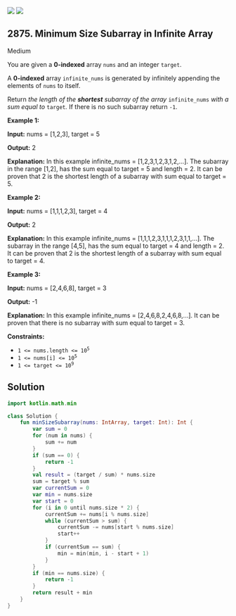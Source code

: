 [![](https://img.shields.io/github/stars/javadev/LeetCode-in-Kotlin?label=Stars&style=flat-square)](https://github.com/javadev/LeetCode-in-Kotlin)
[![](https://img.shields.io/github/forks/javadev/LeetCode-in-Kotlin?label=Fork%20me%20on%20GitHub%20&style=flat-square)](https://github.com/javadev/LeetCode-in-Kotlin/fork)

## 2875\. Minimum Size Subarray in Infinite Array

Medium

You are given a **0-indexed** array `nums` and an integer `target`.

A **0-indexed** array `infinite_nums` is generated by infinitely appending the elements of `nums` to itself.

Return _the length of the **shortest** subarray of the array_ `infinite_nums` _with a sum equal to_ `target`_._ If there is no such subarray return `-1`.

**Example 1:**

**Input:** nums = [1,2,3], target = 5

**Output:** 2

**Explanation:** In this example infinite\_nums = [1,2,3,1,2,3,1,2,...]. The subarray in the range [1,2], has the sum equal to target = 5 and length = 2. It can be proven that 2 is the shortest length of a subarray with sum equal to target = 5.

**Example 2:**

**Input:** nums = [1,1,1,2,3], target = 4

**Output:** 2

**Explanation:** In this example infinite\_nums = [1,1,1,2,3,1,1,1,2,3,1,1,...]. The subarray in the range [4,5], has the sum equal to target = 4 and length = 2. It can be proven that 2 is the shortest length of a subarray with sum equal to target = 4.

**Example 3:**

**Input:** nums = [2,4,6,8], target = 3

**Output:** -1

**Explanation:** In this example infinite\_nums = [2,4,6,8,2,4,6,8,...]. It can be proven that there is no subarray with sum equal to target = 3.

**Constraints:**

*   <code>1 <= nums.length <= 10<sup>5</sup></code>
*   <code>1 <= nums[i] <= 10<sup>5</sup></code>
*   <code>1 <= target <= 10<sup>9</sup></code>

## Solution

```kotlin
import kotlin.math.min

class Solution {
    fun minSizeSubarray(nums: IntArray, target: Int): Int {
        var sum = 0
        for (num in nums) {
            sum += num
        }
        if (sum == 0) {
            return -1
        }
        val result = (target / sum) * nums.size
        sum = target % sum
        var currentSum = 0
        var min = nums.size
        var start = 0
        for (i in 0 until nums.size * 2) {
            currentSum += nums[i % nums.size]
            while (currentSum > sum) {
                currentSum -= nums[start % nums.size]
                start++
            }
            if (currentSum == sum) {
                min = min(min, i - start + 1)
            }
        }
        if (min == nums.size) {
            return -1
        }
        return result + min
    }
}
```